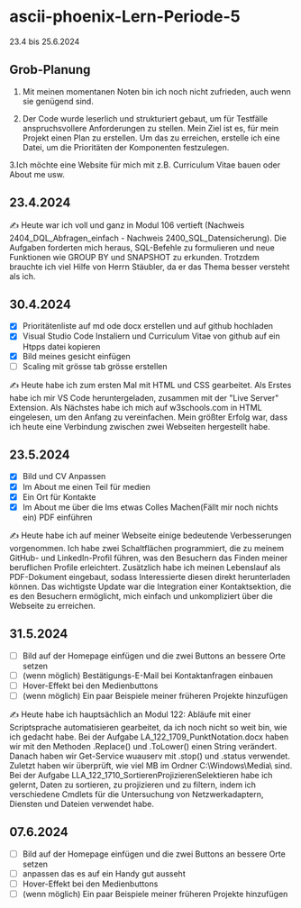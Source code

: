 # ascii-phoenix-Lern-Periode-5
23.4 bis 25.6.2024

## Grob-Planung

1. Mit meinen momentanen Noten bin ich noch nicht zufrieden, auch wenn sie genügend sind.

2. Der Code wurde leserlich und strukturiert gebaut, um für Testfälle anspruchsvollere Anforderungen zu stellen. Mein Ziel ist es, für mein Projekt einen Plan zu erstellen. Um das zu erreichen, erstelle ich eine Datei, um die Prioritäten der Komponenten festzulegen.

3.Ich möchte eine Website für mich mit z.B. Curriculum Vitae bauen oder About me usw.
## 23.4.2024
✍️ Heute war ich voll und ganz in Modul 106 vertieft (Nachweis 2404_DQL_Abfragen_einfach - Nachweis 2400_SQL_Datensicherung). Die Aufgaben forderten mich heraus, SQL-Befehle zu formulieren und neue Funktionen wie GROUP BY und SNAPSHOT zu erkunden. Trotzdem brauchte ich viel Hilfe von Herrn Stäubler, da er das Thema besser versteht als ich.


## 30.4.2024

- [x] Prioritätenliste auf md ode docx erstellen und auf github hochladen
- [x] Visual Studio Code Instaliern und Curriculum Vitae von github auf ein Htpps datei kopieren
- [x] Bild meines gesicht einfügen
- [ ] Scaling mit grösse tab grösse erstellen 

✍️ Heute habe ich zum ersten Mal mit HTML und CSS gearbeitet. Als Erstes habe ich mir VS Code heruntergeladen, zusammen mit der "Live Server" Extension. Als Nächstes habe ich mich auf w3schools.com in HTML eingelesen, um den Anfang zu vereinfachen. Mein größter Erfolg war, dass ich heute eine Verbindung zwischen zwei Webseiten hergestellt habe.

## 23.5.2024
- [x] Bild und CV Anpassen
- [x] Im About me einen Teil für medien
- [x] Ein Ort für Kontakte
- [x] Im About me über die Ims etwas Colles Machen(Fällt mir noch nichts ein) PDF einführen

✍️ Heute habe ich auf meiner Webseite einige bedeutende Verbesserungen vorgenommen. Ich habe zwei Schaltflächen programmiert, die zu meinem GitHub- und LinkedIn-Profil führen, was den Besuchern das Finden meiner beruflichen Profile erleichtert. Zusätzlich habe ich meinen Lebenslauf als PDF-Dokument eingebaut, sodass Interessierte diesen direkt herunterladen können. Das wichtigste Update war die Integration einer Kontaktsektion, die es den Besuchern ermöglicht, mich einfach und unkompliziert über die Webseite zu erreichen.

## 31.5.2024
- [ ] Bild auf der Homepage einfügen und die zwei Buttons an bessere Orte setzen
- [ ] (wenn möglich) Bestätigungs-E-Mail bei Kontaktanfragen einbauen
- [ ] Hover-Effekt bei den Medienbuttons
- [ ] (wenn möglich) Ein paar Beispiele meiner früheren Projekte hinzufügen
      
✍️ Heute habe ich hauptsächlich an Modul 122: Abläufe mit einer Scriptsprache automatisieren gearbeitet, da ich noch nicht so weit bin, wie ich gedacht habe. Bei der Aufgabe LA_122_1709_PunktNotation.docx haben wir mit den Methoden .Replace() und .ToLower() einen String verändert. Danach haben wir Get-Service wuauserv mit .stop() und .status verwendet. Zuletzt haben wir überprüft, wie viel MB im Ordner C:\Windows\Media\ sind. Bei der Aufgabe LLA_122_1710_SortierenProjizierenSelektieren habe ich gelernt, Daten zu sortieren, zu projizieren und zu filtern, indem ich verschiedene Cmdlets für die Untersuchung von Netzwerkadaptern, Diensten und Dateien verwendet habe.
## 07.6.2024

- [ ] Bild auf der Homepage einfügen und die zwei Buttons an bessere Orte setzen
- [ ] anpassen das es auf ein Handy gut ausseht
- [ ] Hover-Effekt bei den Medienbuttons
- [ ] (wenn möglich) Ein paar Beispiele meiner früheren Projekte hinzufügen
